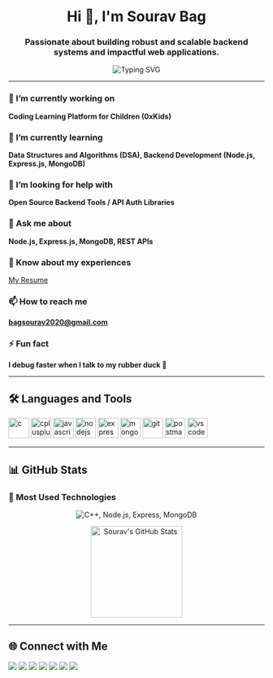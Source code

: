 <h1 align="center">Hi 👋, I'm Sourav Bag</h1>
<h3 align="center">Passionate about building robust and scalable backend systems and impactful web applications.</h3>

<p align="center">
  <img src="https://readme-typing-svg.herokuapp.com?font=Fira+Code&duration=3000&pause=1000&color=00F7FF&center=true&vCenter=true&width=435&lines=Backend+Developer;MERN+Stack+Enthusiast;Open+Source+Contributor;DSA+Practitioner" alt="Typing SVG" />
</p>

---

### 🔭 I’m currently working on
**Coding Learning Platform for Children (0xKids)**

### 🌱 I’m currently learning
**Data Structures and Algorithms (DSA), Backend Development (Node.js, Express.js, MongoDB)**

### 🤝 I’m looking for help with
**Open Source Backend Tools / API Auth Libraries**

### 💬 Ask me about
**Node.js, Express.js, MongoDB, REST APIs**

### 📄 Know about my experiences
[My Resume](https://drive.google.com/file/d/1XQ-ZBVS9Z3R8p3PM53tI3eAo0pegQKvB/view?usp=drive_link)

### 📫 How to reach me
**bagsourav2020@gmail.com**

### ⚡ Fun fact
**I debug faster when I talk to my rubber duck 🦆**

---

## 🛠️ Languages and Tools

<p align="left">
  <img src="https://cdn.jsdelivr.net/gh/devicons/devicon/icons/c/c-original.svg" alt="c" width="40" height="40"/>
  <img src="https://cdn.jsdelivr.net/gh/devicons/devicon/icons/cplusplus/cplusplus-original.svg" alt="cplusplus" width="40" height="40"/>
  <img src="https://cdn.jsdelivr.net/gh/devicons/devicon/icons/javascript/javascript-original.svg" alt="javascript" width="40" height="40"/>
  <img src="https://cdn.jsdelivr.net/gh/devicons/devicon/icons/nodejs/nodejs-original.svg" alt="nodejs" width="40" height="40"/>
  <img src="https://cdn.jsdelivr.net/gh/devicons/devicon/icons/express/express-original.svg" alt="express" width="40" height="40"/>
  <img src="https://cdn.jsdelivr.net/gh/devicons/devicon/icons/mongodb/mongodb-original.svg" alt="mongodb" width="40" height="40"/>
  <img src="https://cdn.jsdelivr.net/gh/devicons/devicon/icons/git/git-original.svg" alt="git" width="40" height="40"/>
  <img src="https://cdn.jsdelivr.net/gh/devicons/devicon/icons/postman/postman-original.svg" alt="postman" width="40" height="40"/>
  <img src="https://cdn.jsdelivr.net/gh/devicons/devicon/icons/vscode/vscode-original.svg" alt="vscode" width="40" height="40"/>
</p>

---

## 📊 GitHub Stats

### 🚀 Most Used Technologies

<p align="center">
  <img src="https://skillicons.dev/icons?i=cpp,nodejs,express,mongodb&theme=dark" alt="C++, Node.js, Express, MongoDB" />
</p>

<p align="center">
  <img src="https://github-readme-stats.vercel.app/api?username=souravbag09&show_icons=true&theme=tokyonight" alt="Sourav's GitHub Stats" height="180"/>
</p>

---

## 🌐 Connect with Me

<p align="left">
  <a href="mailto:bagsourav2020@gmail.com"><img src="https://img.shields.io/badge/Email-D14836?style=flat&logo=gmail&logoColor=white"/></a>
  <a href="https://linkedin.com/in/sourav-bag-ba36a0295"><img src="https://img.shields.io/badge/LinkedIn-0077B5?style=flat&logo=linkedin&logoColor=white"/></a>
  <a href="https://github.com/souravbag09"><img src="https://img.shields.io/badge/GitHub-100000?style=flat&logo=github&logoColor=white"/></a>
  <a href="https://leetcode.com/u/souravbag2004/"><img src="https://img.shields.io/badge/LeetCode-FFA116?style=flat&logo=LeetCode&logoColor=black"/></a>
  <a href="https://www.geeksforgeeks.org/user/bagsourk6py/"><img src="https://img.shields.io/badge/GeeksforGeeks-14AA51?style=flat&logo=GeeksforGeeks&logoColor=white"/></a>
  <a href="https://www.codechef.com/users/universalgod12"><img src="https://img.shields.io/badge/CodeChef-5B4638?style=flat&logo=CodeChef&logoColor=white"/></a>
  <a href="https://codeforces.com/profile/bagsourav2020"><img src="https://img.shields.io/badge/Codeforces-1F8ACB?style=flat&logo=Codeforces&logoColor=white"/></a>
</p>
